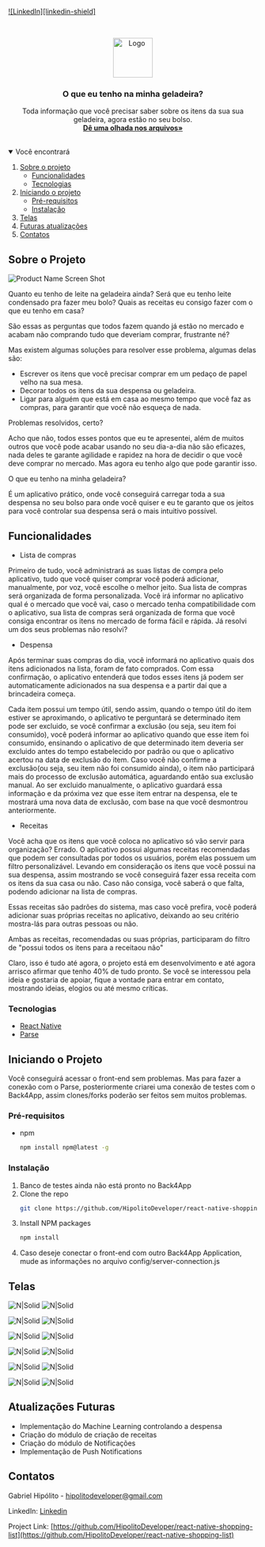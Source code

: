 [![LinkedIn][linkedin-shield]][linkedin-url]
<!-- It's a project focused in help people on their time at market, creating the possibility of make a shopping list as complete as  any other form that the people use in the daily life. This project will give the facility to discover which product they should buy, because this products is running out or reaching in their validity date. To resume, in every buy that you do, the app will keep the information and compare them with the stock of your house and inform you what you have to do at the market, which thing you should buy and which of them should be priority.  -->


<!-- PROJECT LOGO -->
<br />
<p align="center">
  <a href="https://github.com/HipolitoDeveloper/react-native-shopping-liste">
    <img src="images/logo.png" alt="Logo" width="80" height="80">
  </a>

  <h3 align="center">O que eu tenho na minha geladeira?</h3>

  <p align="center">
    Toda informação que você precisar saber sobre os itens da sua sua geladeira, agora estão no seu bolso.
    <br />
    <a href="https://github.com/HipolitoDeveloper/react-native-shopping-list"><strong>Dê uma olhada nos arquivos»</strong></a>
    <br />
    <br />
   <!-- <a href="https://github.com/othneildrew/Best-README-Template">View Demo</a>-->  
  </p>
</p>


<!-- TABLE OF CONTENTS -->
<details open="open">
  <summary>Você encontrará</summary>
  <ol>
    <li>
      <a href="sobre-o-projeto">Sobre o projeto</a>
      <ul>
        <li><a href="#funcionalidades">Funcionalidades</a></li>
        <li><a href="#tecnologias">Tecnologias</a></li>
      </ul>
    </li>
    <li>
      <a href="#iniciando-o-projeto">Iniciando o projeto</a>
      <ul>
        <li><a href="#pré-requisitos">Pré-requisitos</a></li>
        <li><a href="#instalação">Instalação</a></li>
      </ul>
    </li>
    <!-- <li><a href="#usage">Usabilidade</a></li> -->
    <li><a href="#telas">Telas</a></li>
    <li><a href="#atualizações-futuras">Futuras atualizações</a></li> 
    <li><a href="#contatos">Contatos</a></li>   
  </ol>
</details>



<!-- ABOUT THE PROJECT -->
## Sobre o Projeto

![Product Name Screen Shot][product-screenshot]

Quanto eu tenho de leite na geladeira ainda? 
Será que eu tenho leite condensado pra fazer meu bolo? 
Quais as receitas eu consigo fazer com o que eu tenho em casa?

São essas as perguntas que todos fazem quando já estão no mercado e acabam não comprando tudo que deveriam comprar, frustrante né?

Mas existem algumas soluções para resolver esse problema, algumas delas são:
* Escrever os itens que você precisar comprar em um pedaço de papel velho na sua mesa.
* Decorar todos os itens da sua despensa ou geladeira. 
* Ligar para alguém que está em casa ao mesmo tempo que você faz as compras, para garantir que você não esqueça de nada.

Problemas resolvidos, certo?

Acho que não, todos esses pontos que eu te apresentei, além de muitos outros que você pode acabar usando no seu dia-a-dia não são eficazes, nada deles te garante agilidade e rapidez na hora de decidir o que você deve comprar no mercado.
Mas agora eu tenho algo que pode garantir isso.

O que eu tenho na minha geladeira?

É um aplicativo prático, onde você conseguirá carregar toda a sua despensa no seu bolso para onde você quiser e eu te garanto que os jeitos para você controlar sua despensa será o mais intuitivo possível.

## Funcionalidades

* Lista de compras

Primeiro de tudo, você administrará as suas listas de compra pelo aplicativo, tudo que você quiser comprar você poderá adicionar, manualmente, por voz, você escolhe o melhor jeito.
Sua lista de compras será organizada de forma personalizada. Você irá informar no aplicativo qual é o mercado que você vai, caso o mercado tenha compatibilidade com o aplicativo, sua lista de compras será organizada de forma que você consiga encontrar os itens no mercado de forma fácil e rápida.
Já resolvi um dos seus problemas não resolvi?

* Despensa

Após terminar suas compras do dia, você informará no aplicativo quais dos itens adicionados na lista, foram de fato comprados. Com essa confirmação, o aplicativo entenderá que todos esses itens já podem ser automaticamente adicionados na sua despensa e a partir daí que a brincadeira começa.

Cada item possui um tempo útil, sendo assim, quando o tempo útil do item estiver se aproximando, o aplicativo te perguntará se determinado item pode ser excluido, se você confirmar a exclusão (ou seja, seu item foi consumido), você poderá informar ao aplicativo quando que esse item foi consumido, ensinando o aplicativo de que determinado item deveria ser excluido antes do tempo estabelecido por padrão ou que o aplicativo acertou na data de exclusão do item.
Caso você não confirme a exclusão(ou seja, seu item não foi consumido ainda), o item não participará mais do processo de exclusão automática, aguardando então sua exclusão manual. Ao ser excluido manualmente, o aplicativo guardará essa informação e da próxima vez que esse item entrar na despensa, ele te mostrará uma nova data de exclusão, com base na que você desmontrou anteriormente.

* Receitas

Você acha que os itens que você coloca no aplicativo só vão servir para organização? Errado.
O aplicativo possui algumas receitas recomendadas que podem ser consultadas por todos os usuários, porém elas possuem um filtro personalizável. Levando em consideração os itens que você possui na sua despensa, assim mostrando se você conseguirá fazer essa receita com os itens da sua casa ou não. Caso não consiga, você saberá o que falta, podendo adicionar na lista de compras.

Essas receitas são padrões do sistema, mas caso você prefira, você poderá adicionar suas próprias receitas no aplicativo, deixando ao seu critério mostra-lás para outras pessoas ou não.

Ambas as receitas, recomendadas ou suas próprias, participaram do filtro de "possui todos os itens para a receitaou não"

Claro, isso é tudo até agora, o projeto está em desenvolvimento e até agora arrisco afirmar que tenho 40% de tudo pronto. Se você se interessou pela ideia e gostaria de apoiar, fique a vontade para entrar em contato, mostrando ideias, elogios ou até mesmo críticas.


### Tecnologias

* [React Native](https://reactnative.dev)
* [Parse](https://parseplatform.org)

<!-- GETTING STARTED -->
## Iniciando o Projeto

Você conseguirá acessar o front-end sem problemas. Mas para fazer a conexão com o Parse, posteriormente criarei uma conexão de testes com o Back4App, assim clones/forks poderão ser feitos sem muitos problemas.

### Pré-requisitos

* npm
  ```sh
  npm install npm@latest -g
  ```

### Instalação

1. Banco de testes ainda não está pronto no Back4App
2. Clone the repo
   ```sh
   git clone https://github.com/HipolitoDeveloper/react-native-shopping-list
   ```
3. Install NPM packages
   ```sh
   npm install
   ```
4. Caso deseje conectar o front-end com outro Back4App Application, mude as informações no arquivo config/server-connection.js

<!-- USAGE EXAMPLES -->
## Telas

![N|Solid][telas_login]      ![N|Solid][telas_cadastro]

![N|Solid][telas_lista_compra]      ![N|Solid][telas_adicionar_item] 

![N|Solid][telas_despensa]    ![N|Solid][telas_notificacoes]

![N|Solid][telas_receitas]      ![N|Solid][telas_receitas_recomendadas]

![N|Solid][telas_receita_listagem]      ![N|Solid][telas_criador_receita_um] 

![N|Solid][telas_criador_receita_dois] ![N|Solid][telas_criador_receita_tres] 


## Atualizações Futuras

* Implementação do Machine Learning controlando a despensa
* Criação do módulo de criação de receitas
* Criação do módulo de Notificações
* Implementação de Push Notifications



<!-- CONTACT -->
## Contatos

Gabriel Hipólito - hipolitodeveloper@gmail.com

LinkedIn: [Linkedin](linkedin-url)

Project Link: [https://github.com/HipolitoDeveloper/react-native-shopping-list](https://github.com/HipolitoDeveloper/react-native-shopping-list)



[linkedin-url]: https://www.linkedin.com/in/gabriel-hipolito-b26ba215a/

[product-screenshot]: images/pagina_principal.png
[telas_login]: images/telas_login.png
[telas_cadastro]: images/telas_cadastro.png
[telas_lista_compra]: images/telas_lista_compra.png
[telas_despensa]: images/telas_despensa.png
[telas_notificacoes]: images/telas_notificacoes.png
[telas_adicionar_item]: images/telas_adicionar_item.png

[telas_receitas]: images/telas_receitas.png
[telas_receitas_recomendadas]: images/telas_receitas_recomendadas.png
[telas_receita_listagem]: images/telas_receita_listagem.png
[telas_criador_receita_um]: images/telas_criador_receita_um.png
[telas_criador_receita_dois]: images/telas_criador_receita_dois.png
[telas_criador_receita_tres]: images/telas_criador_receita_tres.png


